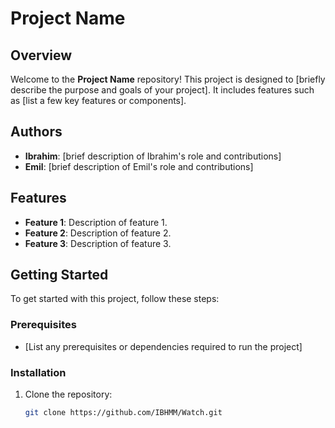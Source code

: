 # Project Name

## Overview

Welcome to the **Project Name** repository! This project is designed to [briefly describe the purpose and goals of your project]. It includes features such as [list a few key features or components].

## Authors

- **Ibrahim**: [brief description of Ibrahim's role and contributions]
- **Emil**: [brief description of Emil's role and contributions]

## Features

- **Feature 1**: Description of feature 1.
- **Feature 2**: Description of feature 2.
- **Feature 3**: Description of feature 3.

## Getting Started

To get started with this project, follow these steps:

### Prerequisites

- [List any prerequisites or dependencies required to run the project]

### Installation

1. Clone the repository:
   ```bash
   git clone https://github.com/IBHMM/Watch.git
